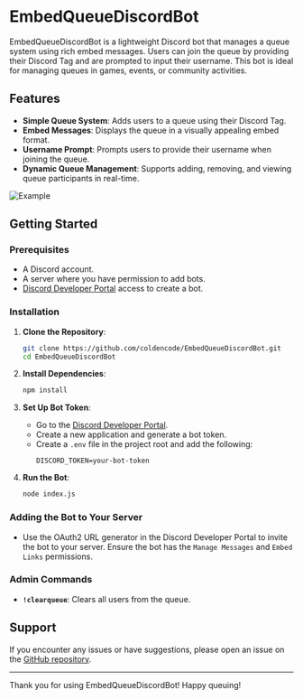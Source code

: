 # EmbedQueueDiscordBot

EmbedQueueDiscordBot is a lightweight Discord bot that manages a queue system using rich embed messages. Users can join the queue by providing their Discord Tag and are prompted to input their username. This bot is ideal for managing queues in games, events, or community activities.

## Features
- **Simple Queue System**: Adds users to a queue using their Discord Tag.
- **Embed Messages**: Displays the queue in a visually appealing embed format.
- **Username Prompt**: Prompts users to provide their username when joining the queue.
- **Dynamic Queue Management**: Supports adding, removing, and viewing queue participants in real-time.

![Example](https://imgur.com/a/WOeQeo4)
## Getting Started

### Prerequisites
- A Discord account.
- A server where you have permission to add bots.
- [Discord Developer Portal](https://discord.com/developers/applications) access to create a bot.

### Installation

1. **Clone the Repository**:
   ```bash
   git clone https://github.com/coldencode/EmbedQueueDiscordBot.git
   cd EmbedQueueDiscordBot
   ```

2. **Install Dependencies**:
   ```bash
   npm install
   ```

3. **Set Up Bot Token**:
   - Go to the [Discord Developer Portal](https://discord.com/developers/applications).
   - Create a new application and generate a bot token.
   - Create a `.env` file in the project root and add the following:
     ```env
     DISCORD_TOKEN=your-bot-token
     ```

4. **Run the Bot**:
   ```bash
   node index.js
   ```

### Adding the Bot to Your Server
- Use the OAuth2 URL generator in the Discord Developer Portal to invite the bot to your server. Ensure the bot has the `Manage Messages` and `Embed Links` permissions.

### Admin Commands
- **`!clearqueue`**: Clears all users from the queue.


## Support
If you encounter any issues or have suggestions, please open an issue on the [GitHub repository](https://github.com/coldencode/EmbedQueueDiscordBot).

---
Thank you for using EmbedQueueDiscordBot! Happy queuing!

